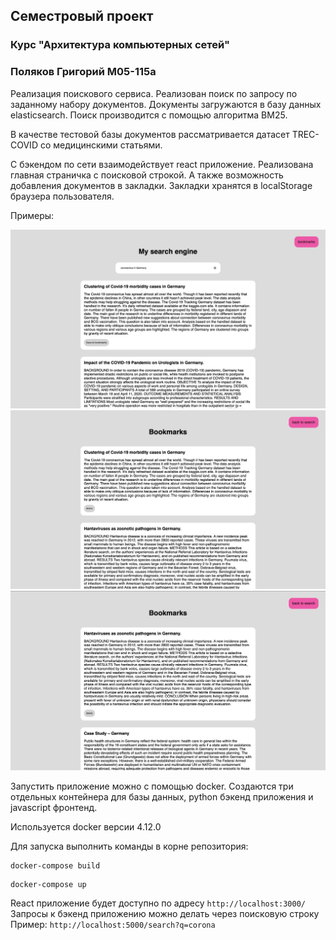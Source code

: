 ## Семестровый проект 
### Курс "Архитектура компьютерных сетей"
### Поляков Григорий М05-115а

Реализация поискового сервиса. Реализован поиск по запросу по заданному набору документов.
Документы загружаются в базу данных elasticsearch. Поиск производится с помощью алгоритма BM25.

В качестве тестовой базы документов рассматривается датасет TREC-COVID со медицинскими статьями.

С бэкендом по сети взаимодействует react приложение. Реализована главная страничка с поисковой строкой. 
А также возможность добавления документов в закладки. Закладки хранятся в localStorage браузера пользователя.

Примеры:

<img src="./examples/1.png"/>
<img src="./examples/3.png"/>
<img src="./examples/4.png"/>

Запустить приложение можно с помощью docker. Создаются три отдельных контейнера для базы данных, python бэкенд приложения и javascript фронтенд.

Используется docker версии 4.12.0

Для запуска выполнить команды в корне репозитория:

```console
docker-compose build
```
```console
docker-compose up
```

React приложение будет доступно по адресу `http://localhost:3000/`
Запросы к бэкенд приложению можно делать через поисковую строку
Пример:
`http://localhost:5000/search?q=corona`

